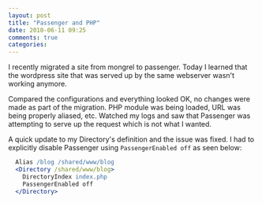 ```yaml
---
layout: post
title: "Passenger and PHP"
date: 2010-06-11 09:25
comments: true
categories: 
---
```

I recently migrated a site from mongrel to passenger. Today I learned that the wordpress site that was served up by the same webserver wasn't working anymore.  

Compared the configurations and everything looked OK, no changes were made as part of the migration. PHP module was being loaded, URL was being properly aliased, etc. Watched my logs and saw that Passenger was attempting to serve up the request which is not what I wanted.  

A quick update to my Directory's definition and the issue was fixed. I had to explicitly disable Passenger using `PassengerEnabled off` as seen below:

``` apache
  Alias /blog /shared/www/blog
  <Directory /shared/www/blog>
    DirectoryIndex index.php 
    PassengerEnabled off
  </Directory>
```